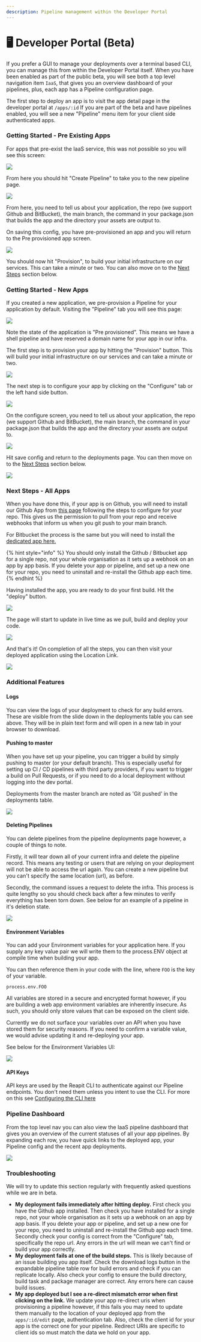 ```yaml
---
description: Pipeline management within the Developer Portal
---
```


# 🖥 Developer Portal (Beta)

If you prefer a GUI to manage your deployments over a terminal based CLI, you can manage this from within the Developer Portal itself. When you have been enabled as part of the public beta, you will see both a top level navigation item `IaaS`, that gives you an overview dashboard of your pipelines, plus, each app has a Pipeline configuration page.

The first step to deploy an app is to visit the app detail page in the developer portal at `/apps/:id` If you are part of the beta and have pipelines enabled, you will see a new "Pipeline" menu item for your client side authenticated apps.

### Getting Started - Pre Existing Apps

For apps that pre-exist the IaaS service, this was not possible so you will see this screen:

![](<../../.gitbook/assets/Screenshot 2022-05-05 at 13.19.47.png>)

From here you should hit "Create Pipeline" to take you to the new pipeline page.

![](<../../.gitbook/assets/Screenshot 2022-05-05 at 13.21.32.png>)

From here, you need to tell us about your application, the repo (we support Github and BitBucket), the main branch, the command in your package.json that builds the app and the directory your assets are output to.

On saving this config, you have pre-provisioned an app and you will return to the Pre provisioned app screen.

![](<../../.gitbook/assets/Screenshot 2022-06-17 at 12.22.14.png>)

You should now hit "Provision", to build your initial infrastructure on our services. This can take a minute or two. You can also move on to the [Next Steps](developer-portal-beta.md#next-steps-all-apps) section below.

### Getting Started - New Apps

If you created a new application, we pre-provision a Pipeline for your application by default. Visiting the "Pipeline" tab you will see this page:

![](<../../.gitbook/assets/Screenshot 2022-06-17 at 12.24.22.png>)

Note the state of the application is "Pre provisioned". This means we have a shell pipeline and have reserved a domain name for your app in our infra.

The first step is to provision your app by hitting the "Provision" button. This will build your initial infrastructure on our services and can take a minute or two.&#x20;

![](<../../.gitbook/assets/Screenshot 2022-06-17 at 12.24.22 (1).png>)

The next step is to configure your app by clicking on the "Configure" tab or the left hand side button.

![](<../../.gitbook/assets/Screenshot 2022-06-17 at 12.27.41.png>)

On the configure screen, you need to tell us about your application, the repo (we support Github and BitBucket), the main branch, the command in your package.json that builds the app and the directory your assets are output to.&#x20;

![](<../../.gitbook/assets/Screenshot 2022-06-16 at 15.41.26.png>)

Hit save config and return to the deployments page. You can then move on to the [Next Steps](developer-portal-beta.md#next-steps-all-apps) section below.

![](<../../.gitbook/assets/Screenshot 2022-06-17 at 12.30.23.png>)

### Next Steps - All Apps

When you have done this, if your app is on Github, you will need to install our Github App from [this page](https://github.com/apps/reapit) following the steps to configure for your repo. This gives us the permission to pull from your repo and receive webhooks that inform us when you git push to your main branch.&#x20;

For Bitbucket the process is the same but you will need to install the [dedicated app here.](https://bitbucket.org/site/addons/authorize?addon\_key=reapit)

{% hint style="info" %}
You should only install the Github / Bitbucket app for a single repo, not your whole organisation as it sets up a webhook on an app by app basis. If you delete your app or pipeline, and set up a new one for your repo, you need to uninstall and re-install the Github app each time.&#x20;
{% endhint %}

Having installed the app, you are ready to do your first build. Hit the "deploy" button.

![](<../../.gitbook/assets/Screenshot 2022-06-17 at 12.32.06.png>)

The page will start to update in live time as we pull, build and deploy your code.

![](<../../.gitbook/assets/Screenshot 2022-06-17 at 12.34.28.png>)

And that's it! On completion of all the steps, you can then visit your deployed application using the Location Link.

![](<../../.gitbook/assets/Screenshot 2022-06-17 at 12.38.26.png>)

### Additional Features

#### Logs

You can view the logs of your deployment to check for any build errors. These are visible from the slide down in the deployments table you can see above. They will be in plain text form and will open in a new tab in your browser to download.

#### Pushing to master

When you have set up your pipeline, you can trigger a build by simply pushing to master (or your default branch). This is especially useful for setting up CI / CD pipelines with third party providers, if you want to trigger a build on Pull Requests, or if you need to do a local deployment without logging into the dev portal.

Deployments from the master branch are noted as 'Git pushed' in the deployments table.

![](<../../.gitbook/assets/Screenshot 2022-06-17 at 12.41.18.png>)

#### Deleting Pipelines

You can delete pipelines from the pipeline deployments page however, a couple of things to note.&#x20;

Firstly, it will tear down all of your current infra and delete the pipeline record. This means any testing or users that are relying on your deployment will not be able to access the url again. You can create a new pipeline but you can't specify the same location (url), as before.

Secondly, the command issues a request to delete the infra. This process is quite lengthy so you should check back after a few minutes to verify everything has been torn down. See below for an example of a pipeline in it's deletion state.

![](<../../.gitbook/assets/Screenshot 2022-06-17 at 12.44.29.png>)

#### Environment Variables

You can add your Environment variables for your application here. If you supply any key value pair we will write them to the process.ENV object at compile time when building your app.

You can then reference them in your code with the line, where `FOO` is the key of your variable.

`process.env.FOO`

All variables are stored in a secure and encrypted format however, if you are building a web app environment variables are inherently insecure. As such, you should only store values that can be exposed on the client side.

Currently we do not surface your variables over an API when you have stored them for security reasons. If you need to confirm a variable value, we would advise updating it and re-deploying your app.

See below for the Environment Variables UI:

![](<../../.gitbook/assets/Screenshot 2022-06-17 at 12.43.41.png>)

#### API Keys

API keys are used by the Reapit CLI to authenticate against our Pipeline endpoints. You don't need them unless you intent to use the CLI. For more on this see [Configuring the CLI here](cli-beta.md#configure-the-cli)

### Pipeline Dashboard

From the top level nav you can also view the IaaS pipeline dashboard that gives you an overview of the current statuses of all your app pipelines. By expanding each row, you have quick links to the deployed app, your Pipeline config and the recent app deployments.

![](<../../.gitbook/assets/Screenshot 2022-06-16 at 16.05.15.png>)

### Troubleshooting&#x20;

We will try to update this section regularly with frequently asked questions while we are in beta.

* **My deployment fails immediately after hitting deploy.**  First check you have the Github app installed. Then check you have installed for a single repo, not your whole organisation as it sets up a webhook on an app by app basis. If you delete your app or pipeline, and set up a new one for your repo, you need to uninstall and re-install the Github app each time. Secondly check your config is correct from the "Configure" tab, specifically the repo url. Any errors in the url will mean we can't find or build your app correctly.
* **My deployment fails at one of the build steps.** This is likely because of an issue building you app itself. Check the download logs button in the expandable pipeline table row for build errors and check if you can replicate locally. Also check your config to ensure the build directory, build task and package manager are correct. Any errors here can cause build issues.
* **My app deployed but I see a re-direct mismatch error when first clicking on the link.** We update your app re-direct uris when provisioning a pipeline however, if this fails you may need to update them manually to the location of your deployed app from the `apps/:id/edit` page,  authentication tab. Also, check the client id for your app is the correct one for your pipeline. Redirect URIs are specific to client ids so must match the data we hold on your app.
